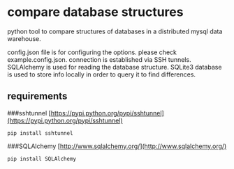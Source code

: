 # compare database structures
python tool to compare structures of databases in a distributed mysql data warehouse.

config.json file is for configuring the options. please check example.config.json. connection is established via SSH tunnels. SQLAlchemy is used for reading the database structure. SQLite3 database is used to store info locally in order to query it to find differences.

## requirements

###sshtunnel
[https://pypi.python.org/pypi/sshtunnel](https://pypi.python.org/pypi/sshtunnel)

`pip install sshtunnel`

###SQLAlchemy
[http://www.sqlalchemy.org/](http://www.sqlalchemy.org/)

`pip install SQLAlchemy`

